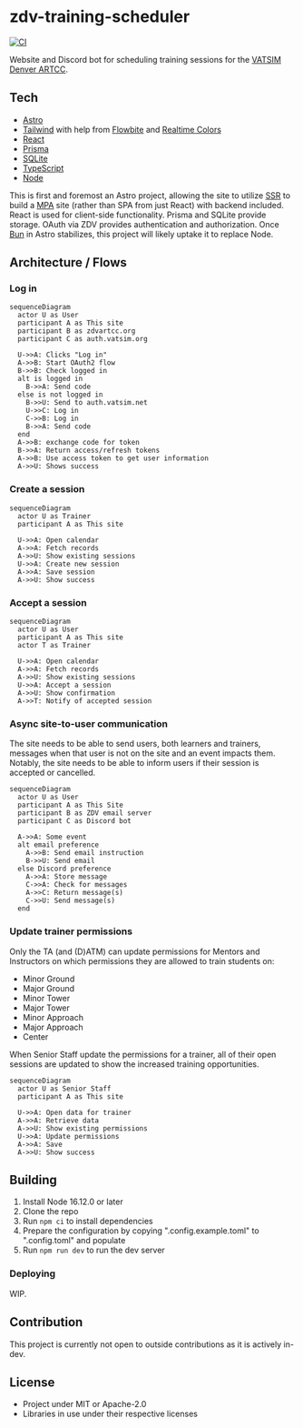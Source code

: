 # zdv-training-scheduler

[![CI](https://github.com/Celeo/zdv-training-scheduler/actions/workflows/ci.yml/badge.svg)](https://github.com/Celeo/zdv-training-scheduler/actions/workflows/ci.yml)

Website and Discord bot for scheduling training sessions for the [VATSIM Denver ARTCC](https://zdvartcc.org/).

## Tech

- [Astro](https://astro.build/)
- [Tailwind](https://tailwindcss.com/) with help from [Flowbite](https://flowbite.com/) and [Realtime Colors](https://realtimecolors.com/)
- [React](https://react.dev/)
- [Prisma](https://www.prisma.io/)
- [SQLite](https://www.sqlite.org/index.html)
- [TypeScript](https://www.typescriptlang.org/)
- [Node](https://nodejs.org/en)

This is first and foremost an Astro project, allowing the site to utilize [SSR](https://docs.astro.build/en/guides/server-side-rendering/) to build a [MPA](https://docs.astro.build/en/concepts/why-astro/#server-first) site (rather than SPA from just React) with backend included. React is used for client-side functionality. Prisma and SQLite provide storage. OAuth via ZDV provides authentication and authorization. Once [Bun](https://bun.sh/) in Astro stabilizes, this project will likely uptake it to replace Node.

## Architecture / Flows

### Log in

```mermaid
sequenceDiagram
  actor U as User
  participant A as This site
  participant B as zdvartcc.org
  participant C as auth.vatsim.org

  U->>A: Clicks "Log in"
  A->>B: Start OAuth2 flow
  B->>B: Check logged in
  alt is logged in
    B->>A: Send code
  else is not logged in
    B->>U: Send to auth.vatsim.net
    U->>C: Log in
    C->>B: Log in
    B->>A: Send code
  end
  A->>B: exchange code for token
  B->>A: Return access/refresh tokens
  A->>B: Use access token to get user information
  A->>U: Shows success
```

### Create a session

```mermaid
sequenceDiagram
  actor U as Trainer
  participant A as This site

  U->>A: Open calendar
  A->>A: Fetch records
  A->>U: Show existing sessions
  U->>A: Create new session
  A->>A: Save session
  A->>U: Show success
```

### Accept a session

```mermaid
sequenceDiagram
  actor U as User
  participant A as This site
  actor T as Trainer

  U->>A: Open calendar
  A->>A: Fetch records
  A->>U: Show existing sessions
  U->>A: Accept a session
  A->>U: Show confirmation
  A->>T: Notify of accepted session
```

### Async site-to-user communication

The site needs to be able to send users, both learners and trainers, messages when that user is not
on the site and an event impacts them. Notably, the site needs to be able to inform users if their
session is accepted or cancelled.

```mermaid
sequenceDiagram
  actor U as User
  participant A as This Site
  participant B as ZDV email server
  participant C as Discord bot

  A->>A: Some event
  alt email preference
    A->>B: Send email instruction
    B->>U: Send email
  else Discord preference
    A->>A: Store message
    C->>A: Check for messages
    A->>C: Return message(s)
    C->>U: Send message(s)
  end
```

### Update trainer permissions

Only the TA (and (D)ATM) can update permissions for Mentors and Instructors on which permissions they are allowed
to train students on:

- Minor Ground
- Major Ground
- Minor Tower
- Major Tower
- Minor Approach
- Major Approach
- Center

When Senior Staff update the permissions for a trainer, all of their open sessions
are updated to show the increased training opportunities.

```mermaid
sequenceDiagram
  actor U as Senior Staff
  participant A as This site

  U->>A: Open data for trainer
  A->>A: Retrieve data
  A->>U: Show existing permissions
  U->>A: Update permissions
  A->>A: Save
  A->>U: Show success
```

## Building

1. Install Node 16.12.0 or later
1. Clone the repo
1. Run `npm ci` to install dependencies
1. Prepare the configuration by copying ".config.example.toml" to ".config.toml" and populate
1. Run `npm run dev` to run the dev server

### Deploying

WIP.

## Contribution

This project is currently not open to outside contributions as it is actively in-dev.

## License

- Project under MIT or Apache-2.0
- Libraries in use under their respective licenses
